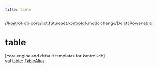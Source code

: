 ```yaml
---
title: table
---
```

//[kontrol-db-core](../../../index.html)/[net.futureset.kontroldb.modelchange](../index.html)/[DeleteRows](index.html)/[table](table.html)



# table



[core engine and default templates for kontrol-db]\
val [table](table.html): [TableAlias](../-table-alias/index.html)




